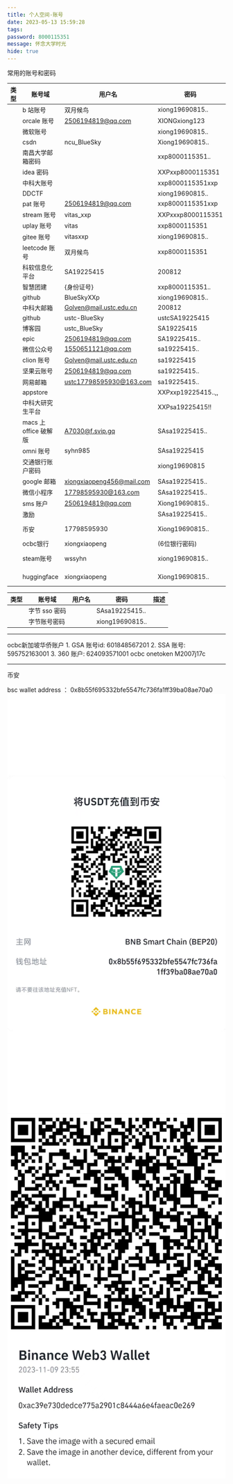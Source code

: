 ```yaml
---
title: 个人空间-账号
date: 2023-05-13 15:59:28
tags:
password: 8000115351
message: 怀念大学时光
hide: true
---
```


常用的账号和密码

| 类型 | 账号域                | 用户名                    | 密码               | 描述                                |
| ---- | --------------------- | ------------------------- | ------------------ | ----------------------------------- |
|      | b 站账号              | 双月候鸟                  | xiong19690815..    |                                     |
|      | orcale 账号           | 2506194819@qq.com         | XIONGxiong123      |                                     |
|      | 微软账号              |                           | xiong19690815..    |                                     |
|      | csdn                  | ncu_BlueSky               | Xiong19690815..    |                                     |
|      | 南昌大学邮箱密码      |                           | xxp8000115351..    |                                     |
|      | idea 密码             |                           | XXPxxp8000115351   |                                     |
|      | 中科大账号            |                           | xxp8000115351xxp   |                                     |
|      | DDCTF                 |                           | xiong19690815..    |                                     |
|      | pat 账号              | 2506194819@qq.com         | xxp8000115351xxp   |                                     |
|      | stream 账号           | vitas_xxp                 | XXPxxxp8000115351  |                                     |
|      | uplay 账号            | vitas                     | xxp8000115351      |                                     |
|      | gitee 账号            | vitasxxp                  | xiong19690815..    |                                     |
|      | leetcode 账号         | 双月候鸟                  | xxp8000115351      |                                     |
|      | 科软信息化平台        | SA19225415                | 200812             |                                     |
|      | 智慧团建              | {身份证号}                | xxp8000115351..    |                                     |
|      | github                | BlueSkyXXp                | xiong19690815..    |                                     |
|      | 中科大邮箱            | Golven@mail.ustc.edu.cn   | 200812             |                                     |
|      | github                | ustc-BlueSky              | ustcSA19225415     |                                     |
|      | 博客园                | ustc_BlueSky              | SA19225415         |                                     |
|      | epic                  | 2506194819@qq.com         | SA19225415..       |                                     |
|      | 微信公众号            | 1550651121@qq.com         | sa19225415..       |                                     |
|      | clion 账号            | Golven@mail.ustc.edu.cn   | sa19225415         |                                     |
|      | 坚果云账号            | 2506194819@qq.com         | sa19225415..       |                                     |
|      | 网易邮箱              | ustc17798595930@163.com   | sa19225415..       |                                     |
|      | appstore              |                           | XXPxxp19225415..,, |                                     |
|      | 中科大研究生平台      |                           | XXPsa19225415!!    |                                     |
|      | macs 上 office 破解版 | A7030@f.svip.gq           | SAsa19225415..     |                                     |
|      | omni 账号             | syhn985                   | SAsa19225415       |                                     |
|      | 交通银行账户密码      |                           | xiong19690815      |                                     |
|      | google 邮箱           | xiongxiaopeng456@mail.com | SAsa19225415..     |                                     |
|      | 微信小程序            | 17798595930@163.com       | SAsa19225415..     |                                     |
|      | sms 账户              | 2506194819@qq.com         | Xiong19690815..    |                                     |
|      | 激励                  |                           | SAsa19225415..     |                                     |
|      | 币安                  | 17798595930               | Xiong19690815..    | 关联邮箱 xiongxiaopeng985@gmail.com |
|      | ocbc银行   | xiongxiaopeng | (6位银行密码) | xiongxiaopeng985@gmail.com |
|      | steam账号  |  wssyhn                    | xiong19690815..        | 关联邮箱 xiongxiaopeng985@gmail.com |
|      | huggingface  | xiongxiaopeng                   | Xiong19690815..        | 关联邮箱 xiongxiaopeng985@gmail.com |





| 类型 | 账号域        | 用户名 | 密码            | 描述 |
| ---- | ------------- | ------ | --------------- | ---- |
|      | 字节 sso 密码 |        | SAsa19225415..  |      |
|      | 字节账号密码  |        | xiong19690815.. |      |



-----
ocbc新加坡华侨账户
    1. GSA   账号id: 601848567201
    2. SSA   账号: 595752163001
    3. 360   账户: 624093571001
ocbc onetoken  M2007j17c

-------
币安

bsc wallet address ： 0x8b55f695332bfe5547fc736fa1ff39ba08ae70a0
![bsc wallet address:0x8b55f695332bfe5547fc736fa1ff39ba08ae70a0](/img/article/bsc-wallet-address.png)
![binance web3 wallet address](/img/article/binance-web3-wallet.jpeg)
